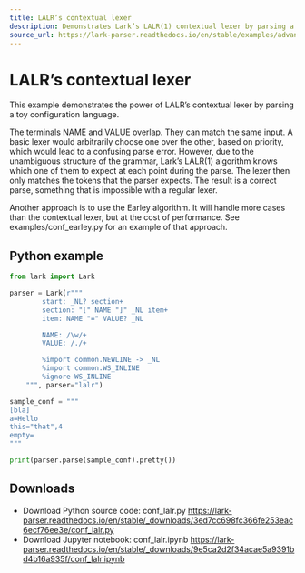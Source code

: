 ```yaml
---
title: LALR’s contextual lexer
description: Demonstrates Lark’s LALR(1) contextual lexer by parsing a toy configuration language with overlapping terminals (NAME and VALUE), including a runnable Python example.
source_url: https://lark-parser.readthedocs.io/en/stable/examples/advanced/conf_lalr.html
---
```


# LALR’s contextual lexer

This example demonstrates the power of LALR’s contextual lexer by parsing a toy configuration language.

The terminals NAME and VALUE overlap. They can match the same input. A basic lexer would arbitrarily choose one over the other, based on priority, which would lead to a confusing parse error. However, due to the unambiguous structure of the grammar, Lark’s LALR(1) algorithm knows which one of them to expect at each point during the parse. The lexer then only matches the tokens that the parser expects. The result is a correct parse, something that is impossible with a regular lexer.

Another approach is to use the Earley algorithm. It will handle more cases than the contextual lexer, but at the cost of performance. See examples/conf_earley.py for an example of that approach.

## Python example

```python
from lark import Lark

parser = Lark(r"""
        start: _NL? section+
        section: "[" NAME "]" _NL item+
        item: NAME "=" VALUE? _NL

        NAME: /\w/+
        VALUE: /./+

        %import common.NEWLINE -> _NL
        %import common.WS_INLINE
        %ignore WS_INLINE
    """, parser="lalr")

sample_conf = """
[bla]
a=Hello
this="that",4
empty=
"""

print(parser.parse(sample_conf).pretty())
```

## Downloads

- Download Python source code: conf_lalr.py
  https://lark-parser.readthedocs.io/en/stable/_downloads/3ed7cc698fc366fe253eac6ecf76ee3e/conf_lalr.py
- Download Jupyter notebook: conf_lalr.ipynb
  https://lark-parser.readthedocs.io/en/stable/_downloads/9e5ca2d2f34acae5a9391bd4b16a935f/conf_lalr.ipynb
